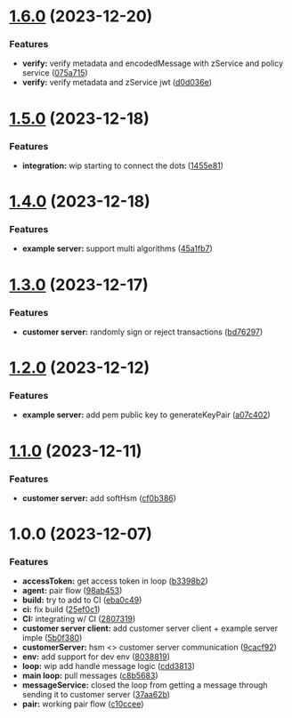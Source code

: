 # [1.6.0](https://gitlab.com/fireblocks/shell/common/hsm-agent/compare/v1.5.0...v1.6.0) (2023-12-20)


### Features

* **verify:** verify metadata and encodedMessage with zService and policy service ([075a715](https://gitlab.com/fireblocks/shell/common/hsm-agent/commit/075a7157bfc281eb637aa1eb1c9561b6cabf2672))
* **verify:** verify metadata and zService jwt ([d0d036e](https://gitlab.com/fireblocks/shell/common/hsm-agent/commit/d0d036e8d81a8a0dc5de85086e93dadeb28de502))

# [1.5.0](https://gitlab.com/fireblocks/shell/common/hsm-agent/compare/v1.4.0...v1.5.0) (2023-12-18)


### Features

* **integration:** wip starting to connect the dots ([1455e81](https://gitlab.com/fireblocks/shell/common/hsm-agent/commit/1455e816fbfe9592cf68f2d82dc7d4d334c3a317))

# [1.4.0](https://gitlab.com/fireblocks/shell/common/hsm-agent/compare/v1.3.0...v1.4.0) (2023-12-18)


### Features

* **example server:** support multi algorithms ([45a1fb7](https://gitlab.com/fireblocks/shell/common/hsm-agent/commit/45a1fb7a7529dac04ad71de11070be9aed61bcc3))

# [1.3.0](https://gitlab.com/fireblocks/shell/common/hsm-agent/compare/v1.2.0...v1.3.0) (2023-12-17)


### Features

* **customer server:** randomly sign or reject transactions ([bd76297](https://gitlab.com/fireblocks/shell/common/hsm-agent/commit/bd76297e8496d74e37ae1843fbe8d6a3d4e10108))

# [1.2.0](https://gitlab.com/fireblocks/shell/common/hsm-agent/compare/v1.1.0...v1.2.0) (2023-12-12)


### Features

* **example server:** add pem public key to generateKeyPair ([a07c402](https://gitlab.com/fireblocks/shell/common/hsm-agent/commit/a07c402240ffa80da0ef421052f20ccbe34090e6))

# [1.1.0](https://gitlab.com/fireblocks/shell/common/hsm-agent/compare/v1.0.0...v1.1.0) (2023-12-11)


### Features

* **customer server:** add softHsm ([cf0b386](https://gitlab.com/fireblocks/shell/common/hsm-agent/commit/cf0b3862ff8472a446de463b70d5e25e564387a5))

# 1.0.0 (2023-12-07)


### Features

* **accessToken:** get access token in loop ([b3398b2](https://gitlab.com/fireblocks/shell/common/hsm-agent/commit/b3398b282fb2471d7f81ea6e87eebbb50187ced6))
* **agent:** pair flow ([98ab453](https://gitlab.com/fireblocks/shell/common/hsm-agent/commit/98ab4531217d99944ce7738f7d3f56280891c5f1))
* **build:** try to add to CI ([eba0c49](https://gitlab.com/fireblocks/shell/common/hsm-agent/commit/eba0c493993e46ec1673cc7b9443ff18f0d361ce))
* **ci:** fix build ([25ef0c1](https://gitlab.com/fireblocks/shell/common/hsm-agent/commit/25ef0c120cb910b5f2ca82a437cab58c7aa84472))
* **CI:** integrating w/ CI ([2807319](https://gitlab.com/fireblocks/shell/common/hsm-agent/commit/2807319beb0411a70721f0e4502795c5bdd42db5))
* **customer server client:** add customer server client + example server imple ([5b0f380](https://gitlab.com/fireblocks/shell/common/hsm-agent/commit/5b0f38045b247acd3d2530956be4c4c086a8b450))
* **customerServer:** hsm <> customer server communication ([9cacf92](https://gitlab.com/fireblocks/shell/common/hsm-agent/commit/9cacf929fb985c1092381e2bc65c03356c6f1a15))
* **env:** add support for dev env ([8038819](https://gitlab.com/fireblocks/shell/common/hsm-agent/commit/803881944f30120ca7f9107342feda8f7c0e41bb))
* **loop:** wip add handle message logic ([cdd3813](https://gitlab.com/fireblocks/shell/common/hsm-agent/commit/cdd38130682f9f6aea46587960d21e9ce06f7d52))
* **main loop:** pull messages ([c8b5683](https://gitlab.com/fireblocks/shell/common/hsm-agent/commit/c8b56838241bb5ab9acb41296b31150e355af940))
* **messageService:** closed the loop from getting a message through sending it to customer server ([37aa62b](https://gitlab.com/fireblocks/shell/common/hsm-agent/commit/37aa62b3140179a373ecbb1bd0621792dd74b62d))
* **pair:** working pair flow ([c10ccee](https://gitlab.com/fireblocks/shell/common/hsm-agent/commit/c10ccee2184d5611e021c3527be9ff13f2fe971a))
